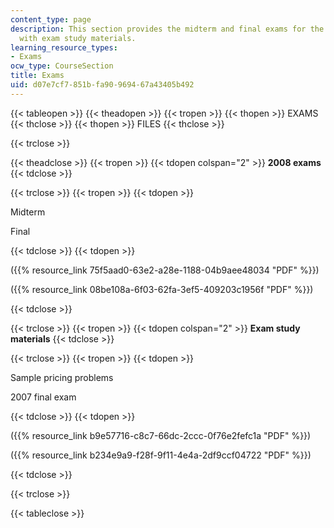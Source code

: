 ```yaml
---
content_type: page
description: This section provides the midterm and final exams for the course along
  with exam study materials.
learning_resource_types:
- Exams
ocw_type: CourseSection
title: Exams
uid: d07e7cf7-851b-fa90-9694-67a43405b492
---
```


{{< tableopen >}}
{{< theadopen >}}
{{< tropen >}}
{{< thopen >}}
EXAMS
{{< thclose >}}
{{< thopen >}}
FILES
{{< thclose >}}

{{< trclose >}}

{{< theadclose >}}
{{< tropen >}}
{{< tdopen colspan="2" >}}
**2008 exams**
{{< tdclose >}}

{{< trclose >}}
{{< tropen >}}
{{< tdopen >}}


Midterm

Final


{{< tdclose >}}
{{< tdopen >}}


({{% resource_link 75f5aad0-63e2-a28e-1188-04b9aee48034 "PDF" %}})

({{% resource_link 08be108a-6f03-62fa-3ef5-409203c1956f "PDF" %}})


{{< tdclose >}}

{{< trclose >}}
{{< tropen >}}
{{< tdopen colspan="2" >}}
**Exam study materials**
{{< tdclose >}}

{{< trclose >}}
{{< tropen >}}
{{< tdopen >}}


Sample pricing problems

2007 final exam


{{< tdclose >}}
{{< tdopen >}}


({{% resource_link b9e57716-c8c7-66dc-2ccc-0f76e2fefc1a "PDF" %}})

({{% resource_link b234e9a9-f28f-9f11-4e4a-2df9ccf04722 "PDF" %}})


{{< tdclose >}}

{{< trclose >}}

{{< tableclose >}}